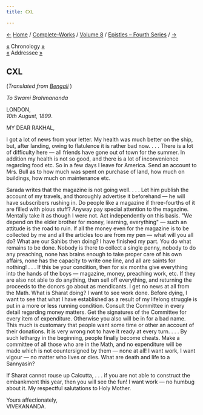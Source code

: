 ```yaml
---
title: CXL

---
```

<div>

[←](139_marie.htm) [Home](../../../index.htm) /
[Complete-Works](../../complete_works.htm) / [Volume
8](../volume_8_contents.htm) / [Epistles – Fourth
Series](epistles_fourth_series_contents.htm) / [→](141_mother.htm)

  

[«](139_marie.htm) Chronology
[»](../../volume_9/letters_fifth_series/144_isabel.htm)  
[«](../../volume_9/letters_fifth_series/133_raja.htm) Addressee
[»](148_rakhal.htm)

## CXL

(*Translated from [Bengali](b8430e8140.pdf)* )

*To Swami Brahmananda*

LONDON,  
*10th August, 1899*.

MY DEAR RAKHAL,

I got a lot of news from your letter. My health was much better on the
ship, but, after landing, owing to flatulence it is rather bad now. . .
. There is a lot of difficulty here — all friends have gone out of town
for the summer. In addition my health is not so good, and there is a lot
of inconvenience regarding food etc. So in a few days I leave for
America. Send an account to Mrs. Bull as to how much was spent on
purchase of land, how much on buildings, how much on maintenance etc.

Sarada writes that the magazine is not going well. . . . Let him publish
the account of my travels, and thoroughly advertise it beforehand — he
will have subscribers rushing in. Do people like a magazine if
three-fourths of it are filled with pious stuff? Anyway pay special
attention to the magazine. Mentally take it as though I were not. Act
independently on this basis. "We depend on the elder brother for money,
learning, everything" — such an attitude is the road to ruin. If all the
money even for the magazine is to be collected by me and all the
articles too are from my pen — what will you all do? What are our Sahibs
then doing? I have finished my part. You do what remains to be done.
Nobody is there to collect a single penny, nobody to do any preaching,
none has brains enough to take proper care of his own affairs, none has
the capacity to write one line, and all are saints for nothing! . . . If
this be your condition, then for six months give everything into the
hands of the boys — magazine, money, preaching work, etc. If they are
also not able to do anything, then sell off everything, and returning
the proceeds to the donors go about as mendicants. I get no news at all
from the Math. What is Sharat doing? I want to see work done. Before
dying, I want to see that what I have established as a result of my
lifelong struggle is put in a more or less running condition. Consult
the Committee in every detail regarding money matters. Get the
signatures of the Committee for every item of expenditure. Otherwise you
also will be in for a bad name. This much is customary that people want
some time or other an account of their donations. It is very wrong not
to have it ready at every turn. . . . By such lethargy in the beginning,
people finally become cheats. Make a committee of all those who are in
the Math, and no expenditure will be made which is not countersigned by
them — none at all! I want work, I want vigour — no matter who lives or
dies. What are death and life to a Sannyasin?

If Sharat cannot rouse up Calcutta, . . . if you are not able to
construct the embankment this year, then you will see the fun! I want
work — no humbug about it. My respectful salutations to Holy Mother.

Yours affectionately,  
VIVEKANANDA.

</div>
